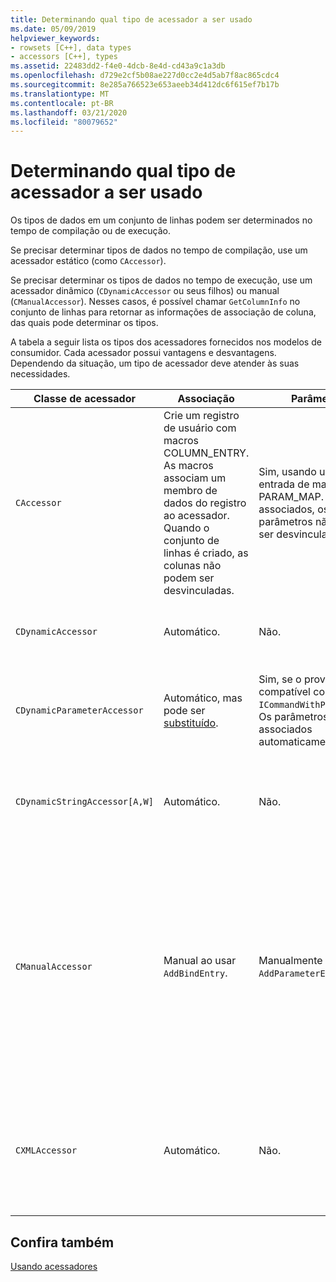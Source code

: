 ```yaml
---
title: Determinando qual tipo de acessador a ser usado
ms.date: 05/09/2019
helpviewer_keywords:
- rowsets [C++], data types
- accessors [C++], types
ms.assetid: 22483dd2-f4e0-4dcb-8e4d-cd43a9c1a3db
ms.openlocfilehash: d729e2cf5b08ae227d0cc2e4d5ab7f8ac865cdc4
ms.sourcegitcommit: 8e285a766523e653aeeb34d412dc6f615ef7b17b
ms.translationtype: MT
ms.contentlocale: pt-BR
ms.lasthandoff: 03/21/2020
ms.locfileid: "80079652"
---
```

# <a name="determining-which-type-of-accessor-to-use"></a>Determinando qual tipo de acessador a ser usado

Os tipos de dados em um conjunto de linhas podem ser determinados no tempo de compilação ou de execução.

Se precisar determinar tipos de dados no tempo de compilação, use um acessador estático (como `CAccessor`).

Se precisar determinar os tipos de dados no tempo de execução, use um acessador dinâmico (`CDynamicAccessor` ou seus filhos) ou manual (`CManualAccessor`). Nesses casos, é possível chamar `GetColumnInfo` no conjunto de linhas para retornar as informações de associação de coluna, das quais pode determinar os tipos.

A tabela a seguir lista os tipos dos acessadores fornecidos nos modelos de consumidor. Cada acessador possui vantagens e desvantagens. Dependendo da situação, um tipo de acessador deve atender às suas necessidades.

|Classe de acessador|Associação|Parâmetro|Comentário|
|--------------------|-------------|---------------|-------------|
|`CAccessor`|Crie um registro de usuário com macros COLUMN_ENTRY. As macros associam um membro de dados do registro ao acessador. Quando o conjunto de linhas é criado, as colunas não podem ser desvinculadas.|Sim, usando uma entrada de macro PARAM_MAP. Uma vez associados, os parâmetros não podem ser desvinculados.|Acessador mais rápido devido à pequena quantidade de código.|
|`CDynamicAccessor`|Automático.|Não.|É útil se você não souber o tipo de dados em um conjunto de linhas.|
|`CDynamicParameterAccessor`|Automático, mas pode ser [substituído](../../data/oledb/overriding-a-dynamic-accessor.md).|Sim, se o provedor for compatível com a `ICommandWithParameters`. Os parâmetros são associados automaticamente.|Mais lento do que `CDynamicAccessor`, mas útil para chamar procedimentos armazenados genéricos.|
|`CDynamicStringAccessor[A,W]`|Automático.|Não.|Recupera os dados acessados do armazenamento como dados de cadeia de caracteres.|
|`CManualAccessor`|Manual ao usar `AddBindEntry`.|Manualmente ao usar `AddParameterEntry`.|Rápido; parâmetros e colunas associados apenas uma vez. Você determina o tipo de dados a usar. (Consulte o exemplo de [DBViewer](https://github.com/Microsoft/VCSamples) para obter um exemplo.) Requer mais código do que `CDynamicAccessor` ou `CAccessor`. É como chamar diretamente o OLE DB.|
|`CXMLAccessor`|Automático.|Não.|Recupera os dados acessados do armazenamento como dados de cadeia de caracteres e os formata como dados marcados com XML.|

## <a name="see-also"></a>Confira também

[Usando acessadores](../../data/oledb/using-accessors.md)